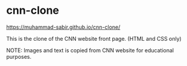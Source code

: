# cnn-clone
https://muhammad-sabir.github.io/cnn-clone/

This is the clone of the CNN website front page. (HTML and CSS only)

NOTE:
Images and text is copied from CNN website for educational purposes.


